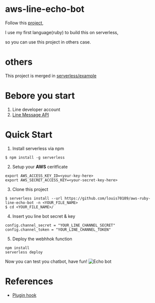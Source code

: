 # aws-line-echo-bot

Follow this [project](https://github.com/louis70109/aws-line-echo-bot),

I use my first language(ruby) to build this on serverless,

so you can use this project in others case.

# others

This project is merged in [serverless/example](https://github.com/serverless/examples/tree/master/aws-ruby-line-bot)

# Bebore you start

1. Line developer account
2. [Line Message API](https://developers.line.biz/en/docs/messaging-api/getting-started/)

# Quick Start

1. Install serverless via npm

```bash=
$ npm install -g serverless
```

2. Setup your **AWS** ceritficate

```bash=
export AWS_ACCESS_KEY_ID=<your-key-here>
export AWS_SECRET_ACCESS_KEY=<your-secret-key-here>
```

3. Clone this project

```bash=
$ serverless install --url https://github.com/louis70109/aws-ruby-line-echo-bot -n <YOUR_FILE_NAME>
$ cd <YOUR_FILE_NAME>/
```

4. Insert you line bot secret & key

```python=
config.channel_secret = "YOUR_LINE_CHANNEL_SECRET"
config.channel_token = "YOUR_LINE_CHANNEL_TOKEN"
```

5. Deploy the webhhok function

```bash=
npm install
serverless deploy
```

Now you can test you chatbot, have fun!
![Echo bot](https://i.imgur.com/ekiLRHS.png)

# References

- [Plugin hook](https://github.com/serverless/serverless/issues/5567#issuecomment-444671106)
